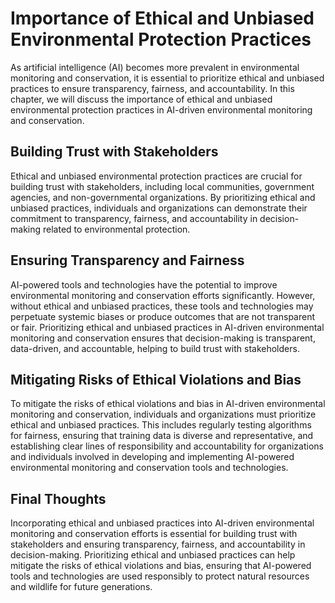 Importance of Ethical and Unbiased Environmental Protection Practices
=================================================================================================================================================================

As artificial intelligence (AI) becomes more prevalent in environmental monitoring and conservation, it is essential to prioritize ethical and unbiased practices to ensure transparency, fairness, and accountability. In this chapter, we will discuss the importance of ethical and unbiased environmental protection practices in AI-driven environmental monitoring and conservation.

Building Trust with Stakeholders
--------------------------------

Ethical and unbiased environmental protection practices are crucial for building trust with stakeholders, including local communities, government agencies, and non-governmental organizations. By prioritizing ethical and unbiased practices, individuals and organizations can demonstrate their commitment to transparency, fairness, and accountability in decision-making related to environmental protection.

Ensuring Transparency and Fairness
----------------------------------

AI-powered tools and technologies have the potential to improve environmental monitoring and conservation efforts significantly. However, without ethical and unbiased practices, these tools and technologies may perpetuate systemic biases or produce outcomes that are not transparent or fair. Prioritizing ethical and unbiased practices in AI-driven environmental monitoring and conservation ensures that decision-making is transparent, data-driven, and accountable, helping to build trust with stakeholders.

Mitigating Risks of Ethical Violations and Bias
-----------------------------------------------

To mitigate the risks of ethical violations and bias in AI-driven environmental monitoring and conservation, individuals and organizations must prioritize ethical and unbiased practices. This includes regularly testing algorithms for fairness, ensuring that training data is diverse and representative, and establishing clear lines of responsibility and accountability for organizations and individuals involved in developing and implementing AI-powered environmental monitoring and conservation tools and technologies.

Final Thoughts
--------------

Incorporating ethical and unbiased practices into AI-driven environmental monitoring and conservation efforts is essential for building trust with stakeholders and ensuring transparency, fairness, and accountability in decision-making. Prioritizing ethical and unbiased practices can help mitigate the risks of ethical violations and bias, ensuring that AI-powered tools and technologies are used responsibly to protect natural resources and wildlife for future generations.
